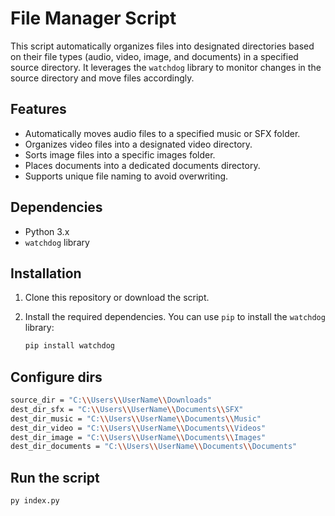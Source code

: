 # File Manager Script

This script automatically organizes files into designated directories based on their file types (audio, video, image, and documents) in a specified source directory. 
It leverages the `watchdog` library to monitor changes in the source directory and move files accordingly.

## Features

- Automatically moves audio files to a specified music or SFX folder.
- Organizes video files into a designated video directory.
- Sorts image files into a specific images folder.
- Places documents into a dedicated documents directory.
- Supports unique file naming to avoid overwriting.

## Dependencies

- Python 3.x
- `watchdog` library

## Installation

1. Clone this repository or download the script.
2. Install the required dependencies. You can use `pip` to install the `watchdog` library:

   ```bash
   pip install watchdog
   ```
## Configure dirs
   ```bash 
   source_dir = "C:\\Users\\UserName\\Downloads"
   dest_dir_sfx = "C:\\Users\\UserName\\Documents\\SFX"
   dest_dir_music = "C:\\Users\\UserName\\Documents\\Music"
   dest_dir_video = "C:\\Users\\UserName\\Documents\\Videos"
   dest_dir_image = "C:\\Users\\UserName\\Documents\\Images"
   dest_dir_documents = "C:\\Users\\UserName\\Documents\\Documents"
   ```

## Run the script

   ```bash
   py index.py
   ```
